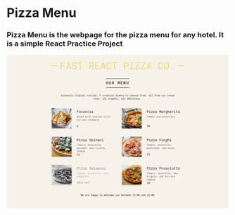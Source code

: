 # Pizza Menu

### Pizza Menu is the webpage for the pizza menu for any hotel. It is a simple React Practice Project

![Pic](public/images/image.png)
